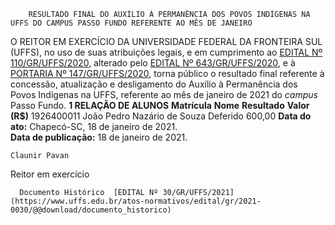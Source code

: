         RESULTADO FINAL DO AUXÍLIO À PERMANÊNCIA DOS POVOS INDÍGENAS NA UFFS DO CAMPUS PASSO FUNDO REFERENTE AO MÊS DE JANEIRO  

 O REITOR EM EXERCÍCIO DA UNIVERSIDADE FEDERAL DA FRONTEIRA SUL (UFFS), no uso de suas atribuições legais, e em cumprimento ao [EDITAL Nº 110/GR/UFFS/2020](https://www.uffs.edu.br/atos-normativos/edital/gr/2020-0110), alterado pelo [EDITAL Nº 643/GR/UFFS/2020](https://www.uffs.edu.br/atos-normativos/edital/gr/2020-0643), e à [PORTARIA Nº 147/GR/UFFS/2020](https://www.uffs.edu.br/atos-normativos/portaria/gr/2020-0147), torna público o resultado final referente à concessão, atualização e desligamento do Auxílio à Permanência dos Povos Indígenas na UFFS, referente ao mês de janeiro de 2021 do *campus*  Passo Fundo.  **1 RELAÇÃO DE ALUNOS**     **Matrícula**   **Nome**   **Resultado**   **Valor (R$)**     1926400011   João Pedro Nazário de Souza   Deferido   600,00            **Data do ato:** Chapecó-SC, 18 de janeiro de 2021.   
 **Data de publicação:**  18 de janeiro de 2021. 

    Claunir Pavan   
 Reitor em exercício 

      Documento Histórico  [EDITAL Nº 30/GR/UFFS/2021](https://www.uffs.edu.br/atos-normativos/edital/gr/2021-0030/@@download/documento_historico)     
      